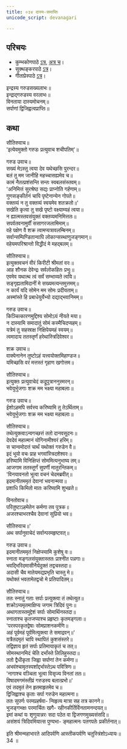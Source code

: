 ```yaml
---
title: ०३४ दास्य-समाप्तिः
unicode_script: devanagari

---
```

## परिचयः
- कुम्भकोणपाठे [ऽत्र](https://archive.org/details/mahAbhArata-kumbhakoNam/page/n369), [अत्र च](https://sanskritdocuments.org/mirrors/mahabharata/mbhK/mahabharata-k-01-sa.html)।
- सुक्थङ्करपाठे [ऽत्र](http://bombay.indology.info/mahabharata/text/UD/MBh01.txt)।
- गीताप्रेस्पाठे [ऽत्र](https://archive.org/stream/mahabharata01ramauoft#page/564/mode/2up)।

इन्द्रस्य गरुडसख्यलाभः॥  
इन्द्राद्गरुडस्य वरलाभः॥  
विनताया दास्यमोचनम्॥  
सर्पाणां द्विजिह्वत्वप्राप्तिः॥  

## कथा


सौतिरुवाच॥  
'इत्येवमुक्तो गरुडः प्रत्युवाच शचीपतिम्'॥  

गरुड उवाच॥  
सख्यं मेऽस्तु त्वया देव यथेच्छसि पुरन्दर॥  
बलं तु मम जानीहि महच्चासह्यमेव च॥  
कामं नैतत्प्रशंसन्ति सन्तः स्वबलसंस्तवम्॥  
'अनिमित्तं सुरश्रेष्ठ सद्यः प्राप्नोति गर्हणाम्॥  
गुणसङ्कीर्तनं चापि पृष्टेनान्येन गोपते॥  
वक्तव्यं न तु वक्तव्यं स्वयमेव शतक्रतो॥'  
सखेति कृत्वा तु सखे पृष्टो वक्ष्याम्यहं त्वया॥  
न ह्यात्मस्तवसंयुक्तं वक्तव्यमनिमित्ततः॥  
सपर्वतवनामुर्वीं ससागरजलामिमाम्॥  
वहे पक्षेण वै शक्र त्वामप्यत्रावलम्बिनम्॥  
सर्वान्सम्पिण्डितान्वापि लोकान्सस्थाणुजङ्गमान्॥  
वहेयमपरिश्रान्तो विद्धीदं मे महद्बलम्॥  

सौतिरुवाच॥  
इत्युक्तवचनं वीरं किरीटी श्रीमतां वरः॥  
आह शौनक देवेन्द्रः सर्वलोकहितः प्रभुः॥  
एवमेव यथात्थ त्वं सर्वं सम्भाव्यते त्वयि॥  
सङ्गृह्यतामिदानीं मे सख्यमत्यन्तमुत्तमम्॥  
न कार्यं यदि सोमेन मम सोमः प्रदीयताम्॥  
अस्मांस्ते हि प्रबाधेयुर्येभ्यो दद्याद्भवानिमम्॥  

गरुड उवाच॥  
किञ्चित्कारणमुद्दिश्य सोमोऽयं नीयते मया॥  
न दास्यामि समादातुं सोमं कस्मैचिदप्यहम्॥  
यत्रेमं तु सहस्राक्ष निक्षिपेयमहं स्वयम्॥  
त्वमादाय ततस्तृर्णं हरेथास्त्रिदिवेश्वर॥  

शक्र उवाच॥  
वाक्येनानेन तुष्टोऽहं यत्त्वयोक्तमिहाण्डज॥  
यमिच्छसि वरं मत्तस्तं गृहाण खगोत्तम॥  

सौतिरुवाच॥  
इत्युक्तः प्रत्युवाचेदं कद्रूपुत्राननुस्मरन्॥  
भवेयुर्भुजगाः शक्र मम भक्ष्या महाबलाः॥  

गरुड उवाच॥  
ईशोऽहमपि सर्वस्य करिष्यामि तु तेऽर्थिताम्॥  
भवेयुर्भुजगाः शक्र मम भक्ष्या महाबलाः॥  

सौतिरुवाच॥  
तथेत्युक्त्वाऽन्वगच्छत्तं ततो दानवसूदनः॥  
देवदेवं महात्मानं योगिनामीश्वरं हरिम्॥  
स चान्वमोदत्तं चार्थं यथोक्तं गरुडेन वै॥  
इदं भूयो वचः प्राह भगवांस्त्रिदशेश्वरः॥  
हरिष्यामि विनिक्षिप्तं सोममित्यनुभाष्य तम्॥  
आजगाम ततस्तूर्णं सुपर्णी मातुरन्तिकम्॥  
'विनयावनतो भूत्वा वचनं चेदमब्रवीत्॥  
इदमानीतममृतं देवानां भवनान्मया॥  
प्रशाधि किमितो मातः करिष्यामि शुभव्रते॥  

विनतोवाच॥  
परितुष्टाऽहमेतेन कर्मणा तव पुत्रक॥  
अजरश्चाभरश्चैव देवानां सुप्रियो भव॥  

सौतिरुवाच॥'  
अथ सर्पानुवाचेदं सर्वान्परमहृष्टवत्॥  

गरुड उवाच॥  
इदमानीतममृतं निक्षेप्स्यामि कुशेषु वः॥  
स्नाता मङ्गलसंयुक्तास्ततः प्राश्नीत पन्नगाः॥  
भवद्भिरिदमासीनैर्यदुक्तं तद्वचस्तदा॥  
अदासी चैव मातेयमद्यप्रभृति चास्तु मे॥  
यथोक्तं भवतामेतद्वचो मे प्रतिपादितम्॥  

सौतिरुवाच॥  
ततः स्नातुं गताः सर्पाः प्रत्युक्त्वा तं तथेत्युत॥  
शक्रोऽप्यमृतमाक्षिप्य जगाम त्रिदिवं पुनः॥  
अथागतास्तमुद्देशं सर्पाः सोमार्थिनस्तदा॥  
स्नाताश्च कृतजप्याश्च प्रहृष्टाः कृतमङ्गलाः॥  
'परस्परकृतद्वेषाः सोमप्राशनकर्मणि॥  
अहं पूर्वमहं पूर्वमित्युक्त्वा ते समाद्रवन्॥'  
यत्रैतदमृतं चापि स्थापितं कुशसंस्तरे॥  
तद्विज्ञाय हृतं सर्पाः प्रतिमायाकृतं च तत्॥  
सोमस्थानमिदं चेति दर्भांस्ते लिलिहुस्तदा॥  
ततो द्वैधीकृता जिह्वा सर्पाणां तेन कर्मणा॥  
अभवंश्चामृतस्पर्शाद्दर्भास्तेऽथ पवित्रिणः॥  
'नागाश्च वञ्चिता भूत्वा विसृज्य विनतां ततः॥  
विषादमगमंस्तीव्रं गरुडस्य बलात्प्रभो॥'  
एवं तदमृतं तेन हृतमाहृतमेव च॥  
द्विजिह्वाश्च कृताः सर्पा गरुडेन महात्मना॥  
ततः सुपर्णः परमप्रहर्षवा\- न्विहृत्य मात्रा सह तत्र कानने॥  
भुजङ्गभक्षः परमार्चितः खगै\- रहीनकीर्तिर्विनतामनन्दयत्॥  
इमां कथां यः शृणुयान्नरः सदा पठेत वा द्विजगणमुख्यसंसदि॥  
असंशयं त्रिदिवमियात्स पुण्यभा\- ङ्महात्मनः पतगपतेः प्रकीर्तनात्॥  

इति श्रीमन्महाभारते आदिपर्वणि आस्तीकपर्वणि चतुस्त्रिंशोऽध्यायः॥  
34 ॥  